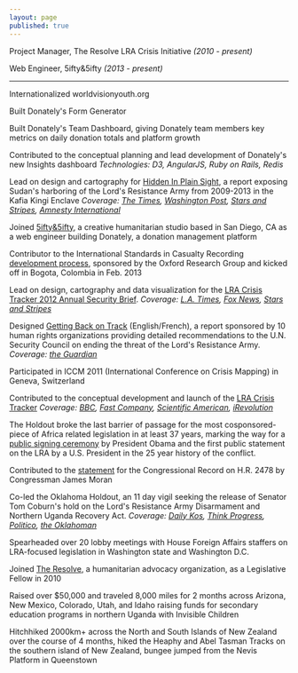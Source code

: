 ```yaml
---
layout: page
published: true
---
```


Project Manager, The Resolve LRA Crisis Initiative *(2010 - present)*

Web Engineer, 5ifty&5ifty *(2013 - present)*

<hr>
Internationalized worldvisionyouth.org

Built Donately's Form Generator

Built Donately's Team Dashboard, giving Donately team members key metrics on daily donation totals and platform growth

Contributed to the conceptual planning and lead development of Donately's new Insights dashboard
*Technologies: D3, AngularJS, Ruby on Rails, Redis*

Lead on design and cartography for [Hidden In Plain Sight](https://s3-us-west-2.amazonaws.com/theresolve/HIDDEN+IN+PLAIN+SIGHT+-+%5BFINAL+V%5D.pdf), a report exposing Sudan's harboring of the Lord's Resistance Army from 2009-2013 in the Kafia Kingi Enclave
*Coverage: [The Times](http://www.thetimes.co.uk/tto/news/world/africa/article3750800.ece?CMP=OTH-gnws-standard-2013_04_27), [Washington Post](http://www.washingtonpost.com/world/world-digest-april-26-2013/2013/04/26/f480b89c-ae7f-11e2-98ef-d1072ed3cc27_story.html), [Stars and Stripes](http://www.stripes.com/report-lra-leader-uses-sudan-based-camp-as-safe-haven-1.218339), [Amnesty International](http://blog.amnestyusa.org/africa/joseph-kony-was-here/)*

Joined [5ifty&5ifty](http://www.fiftyandfifty.org/), a creative humanitarian studio based in San Diego, CA as a web engineer building Donately, a donation management platform

Contributor to the International Standards in Casualty Recording [development process](http://www.oxfordresearchgroup.org.uk/publications/news/standards_process_first_meeting), sponsored by the Oxford Research Group and kicked off in Bogota, Colombia in Feb. 2013

Lead on design, cartography and data visualization for the [LRA Crisis Tracker 2012 Annual Security Brief](http://www.theresolve.org/blog/archives/3071033980). 
*Coverage: [L.A. Times](http://www.latimes.com/news/world/worldnow/la-fg-wn-killings-kony-lords-resistance-army-20130207,0,6738399.story), [Fox News](http://www.foxnews.com/world/2013/02/04/central-african-rebel-group-lra-losing-fighters-as-us-african-troops-encourage/), [Stars and Stripes](http://www.stripes.com/news/africa/group-tracking-lra-sees-defections-weakening-rebel-force-1.206474)*

Designed [Getting Back on Track](http://www.enoughproject.org/files/LRA_Joint_Report.pdf) (English/French), a report sponsored by 10 human rights organizations providing detailed recommendations to the U.N. Security Council on ending the threat of the Lord's Resistance Army. 
*Coverage: [the Guardian](http://www.guardian.co.uk/global-development/2012/dec/18/ngo-un-kony-lords-resistance-army)*

Participated in ICCM 2011 (International Conference on Crisis Mapping) in Geneva, Switzerland

Contributed to the conceptual development and launch of the [LRA Crisis Tracker](http://lracrisistracker.theresolve.org/)
*Coverage: [BBC](http://www.bbc.co.uk/news/world-africa-15173291), [Fast Company](http://www.fastcompany.com/1785098/cybermapping-africas-strangest-conflict), [Scientific American](http://www.scientificamerican.com/article.cfm?id=cybermapping-africas-strangest-conflict), [iRevolution](http://irevolution.net/2011/09/29/real-time-lra-crisis-map-tracks-mass-atrocities-in-central-africa/)*

The Holdout broke the last barrier of passage for the most cosponsored-piece of Africa related legislation in at least 37 years, marking the way for a [public signing ceremony](http://www.whitehouse.gov/blog/2010/06/01/a-future-greater-security-and-hope-people-central-africa) by President Obama and the first public statement on the LRA by a U.S. President in the 25 year history of the conflict.

Contributed to the [statement](https://s3.amazonaws.com/Kenneth/Congressional+Record+-+House+Passage.pdf) for the Congressional Record on H.R. 2478 by Congressman James Moran

Co-led the Oklahoma Holdout, an 11 day vigil seeking the release of Senator Tom Coburn's hold on the Lord's Resistance Army Disarmament and Northern Uganda Recovery Act. *Coverage: [Daily Kos](http://www.dailykos.com/story/2010/03/09/844550/-Breaking-160-Sen-Coburn-Caves-OK-Students-Win), [Think Progress](http://thinkprogress.org/yglesias/2010/03/04/196391/coburn-obstructionism-boosting-lords-resistance-army/?mobile=nc), [Politico](http://www.politico.com/blogs/bensmith/0310/Coburn_and_Uganda.html?showall), [the Oklahoman](http://newsok.com/tom-coburn-asked-to-end-block-on-uganda-bill/article/3442606?custom_click=pod_lead_politics)*

Spearheaded over 20 lobby meetings with House Foreign Affairs staffers on LRA-focused legislation in Washington state and Washington D.C.

Joined [The Resolve](http://www.theresolve.org/), a humanitarian advocacy organization, as a Legislative Fellow in 2010

Raised over $50,000 and traveled 8,000 miles for 2 months across Arizona, New Mexico, Colorado, Utah, and Idaho raising funds for secondary education programs in northern Uganda with Invisible Children

Hitchhiked 2000km+ across the North and South Islands of New Zealand over the course of 4 months, hiked the Heaphy and Abel Tasman Tracks on the southern island of New Zealand, bungee jumped from the Nevis Platform in Queenstown
